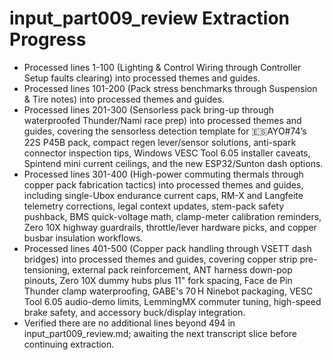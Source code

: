 # input_part009_review Extraction Progress

- Processed lines 1-100 (Lighting & Control Wiring through Controller Setup faults clearing) into processed themes and guides.
- Processed lines 101-200 (Pack stress benchmarks through Suspension & Tire notes) into processed themes and guides.
- Processed lines 201-300 (Sensorless pack bring-up through waterproofed Thunder/Nami race prep) into processed themes and guides, covering the sensorless detection template for 🇪🇸AYO#74’s 22S P45B pack, compact regen lever/sensor solutions, anti-spark connector inspection tips, Windows VESC Tool 6.05 installer caveats, Spintend mini current ceilings, and the new ESP32/Sunton dash options.
- Processed lines 301-400 (High-power commuting thermals through copper pack fabrication tactics) into processed themes and guides, including single-Ubox endurance current caps, RM-X and Langfeite telemetry corrections, legal context updates, stem-pack safety pushback, BMS quick-voltage math, clamp-meter calibration reminders, Zero 10X highway guardrails, throttle/lever hardware picks, and copper busbar insulation workflows.
- Processed lines 401-500 (Copper pack handling through VSETT dash bridges) into processed themes and guides, covering copper strip pre-tensioning, external pack reinforcement, ANT harness down-pop pinouts, Zero 10X dummy hubs plus 11" fork spacing, Face de Pin Thunder clamp waterproofing, GABE's 70 H Ninebot packaging, VESC Tool 6.05 audio-demo limits, LemmingMX commuter tuning, high-speed brake safety, and accessory buck/display integration.
- Verified there are no additional lines beyond 494 in input_part009_review.md; awaiting the next transcript slice before continuing extraction.
